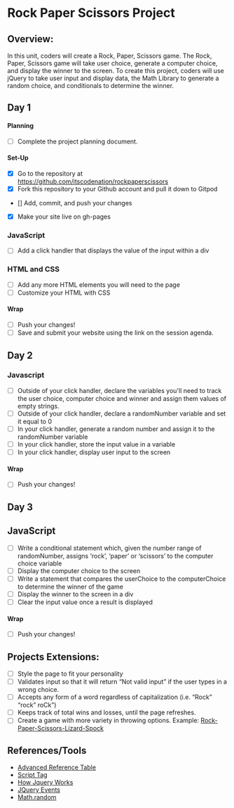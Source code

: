 # Rock Paper Scissors Project

## Overview: 
In this unit, coders will create a Rock, Paper, Scissors game. The Rock, Paper, Scissors game will take user choice, generate a computer choice, and display the winner to the screen. To create this project, coders will use jQuery to take user input and display data, the Math Library to generate a random choice, and conditionals to determine the winner.

## Day 1

#### Planning
- [ ] Complete the project planning document.
#### Set-Up
- [x] Go to the repository at https://github.com/itscodenation/rockpaperscissors
- [x] Fork this repository to your Github account and pull it down to Gitpod
- [] Add, commit, and push your changes
- [x] Make your site live on gh-pages

### JavaScript
- [ ] Add a click handler that displays the value of the input within a div


### HTML and CSS
- [ ] Add any more HTML elements you will need to the page
- [ ] Customize your HTML with CSS

#### Wrap
- [ ] Push your changes!
- [ ] Save and submit your website using the link on the session agenda.

## Day 2

### Javascript 

- [ ] Outside of your click handler, declare the variables you'll need to track the user choice, computer choice and winner and assign them values of empty strings.
- [ ] Outside of your click handler, declare a randomNumber variable and set it equal to 0
- [ ] In your click handler, generate a random number and assign it to the randomNumber variable
- [ ] In your click handler, store the input value in a variable	
- [ ] In your click handler, display user input to the screen
#### Wrap
- [ ] Push your changes!

## Day 3

## JavaScript
- [ ] Write a conditional statement which, given the number range of randomNumber, assigns ‘rock’, ‘paper’ or ‘scissors’ to the computer choice  variable 
- [ ] Display the computer choice to the screen
- [ ] Write a  statement that compares the userChoice to the computerChoice to determine the winner of the game
- [ ] Display the winner to the screen in a div
- [ ] Clear the input value once a result is displayed

#### Wrap
- [ ] Push your changes!

## Projects Extensions:
- [ ] Style the page to fit your personality
- [ ] Validates input so that it will return “Not valid input” if the user types in a wrong choice. 
- [ ] Accepts any form of a word regardless of capitalization (i.e. “Rock” “rock” roCk”)
- [ ] Keeps track of total wins and losses, until the page refreshes. 
- [ ] Create a game with more variety in throwing options. Example: [Rock-Paper-Scissors-Lizard-Spock](http://en.wikipedia.org/wiki/Rock-paper-scissors-lizard-Spock)

## References/Tools
* [Advanced Reference Table]()
* [Script Tag](http://javascript.crockford.com/script.html)
* [How Jquery Works](http://learn.jquery.com/about-jquery/how-jquery-works/)
* [JQuery Events](http://api.jquery.com/category/events/)
* [Math.random](https://developer.mozilla.org/en-US/docs/Web/JavaScript/Reference/Global_Objects/Math/random)
